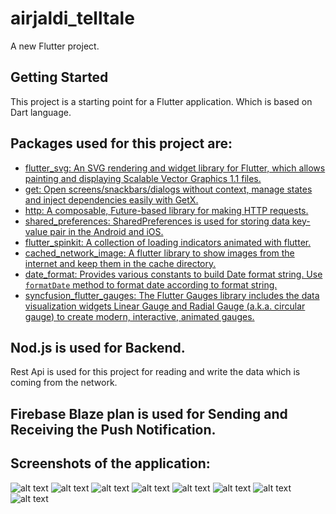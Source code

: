 # airjaldi_telltale

A new Flutter project.

## Getting Started

This project is a starting point for a Flutter application. Which is based on Dart language.

## Packages used for this project are:

- [flutter_svg: An SVG rendering and widget library for Flutter, which allows painting and displaying Scalable Vector Graphics 1.1 files.](https://pub.dev/packages/flutter_svg)
- [get: Open screens/snackbars/dialogs without context, manage states and inject dependencies easily with GetX.](https://pub.dev/packages/get)
- [http: A composable, Future-based library for making HTTP requests.](https://pub.dev/packages/http)
- [shared_preferences: SharedPreferences is used for storing data key-​value pair in the Android and iOS.](https://pub.dev/packages/shared_preferences)
- [flutter_spinkit: A collection of loading indicators animated with flutter.](https://pub.dev/packages/flutter_spinkit)
- [cached_network_image: A flutter library to show images from the internet and keep them in the cache directory.](https://pub.dev/packages/cached_network_image)
- [date_format: Provides various constants to build Date format string. Use `formatDate` method to format date according to format string.](https://pub.dev/packages/date_format)
- [syncfusion_flutter_gauges: The Flutter Gauges library includes the data visualization widgets Linear Gauge and Radial Gauge (a.k.a. circular gauge) to create modern, interactive, animated gauges.](https://pub.dev/packages/syncfusion_flutter_gauges)

## Nod.js is used for Backend.

 Rest Api is used for this project for reading and write the data which is coming from the network.

## Firebase Blaze plan is used for Sending and Receiving the Push Notification.

## Screenshots of the application:
![alt text](airjaldi_telltale\assets\screenshots\login.jpg "login screen")
![alt text](airjaldi_telltale\assets\screenshots\assignedloading.jpg "loading")
![alt text](airjaldi_telltale\assets\screenshots\assignedrelay.jpg "loading")
![alt text](airjaldi_telltale\assets\screenshots\dashboard.jpg "Dashboard")
![alt text](airjaldi_telltale\assets\screenshots\drawer.jpg "Drawer")
![alt text](airjaldi_telltale\assets\screenshots\notification.jpg "Notification")
![alt text](airjaldi_telltale\assets\screenshots\singlerelay.jpg?raw=true "singlerelay")
![alt text](https://github.com/AKshayAmakein/airjaldi_taltale/master/assets/singlerelay.jpg "singlerelay")






